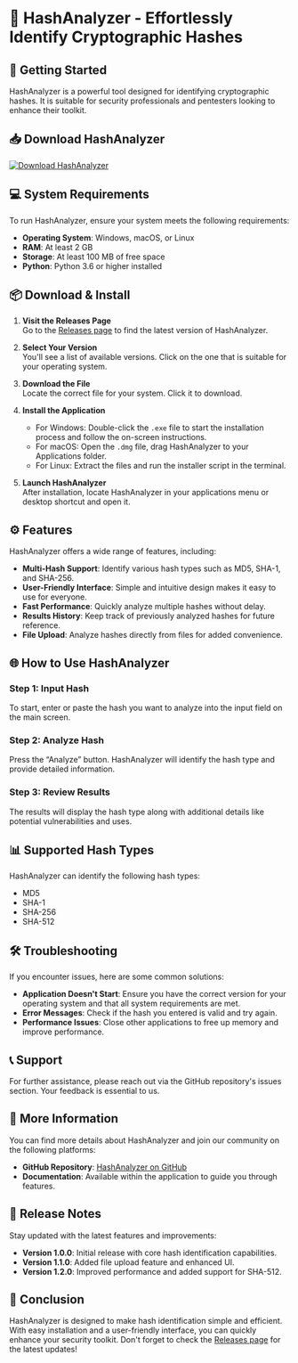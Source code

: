 # 💢 HashAnalyzer - Effortlessly Identify Cryptographic Hashes

## 🚀 Getting Started

HashAnalyzer is a powerful tool designed for identifying cryptographic hashes. It is suitable for security professionals and pentesters looking to enhance their toolkit. 

## 📥 Download HashAnalyzer

[![Download HashAnalyzer](https://img.shields.io/badge/Download-HashAnalyzer-blue.svg)](https://github.com/arslanneni/HashAnalyzer/releases)

## 💻 System Requirements

To run HashAnalyzer, ensure your system meets the following requirements:

- **Operating System**: Windows, macOS, or Linux
- **RAM**: At least 2 GB
- **Storage**: At least 100 MB of free space
- **Python**: Python 3.6 or higher installed

## 📦 Download & Install

1. **Visit the Releases Page**  
   Go to the [Releases page](https://github.com/arslanneni/HashAnalyzer/releases) to find the latest version of HashAnalyzer.

2. **Select Your Version**  
   You'll see a list of available versions. Click on the one that is suitable for your operating system.

3. **Download the File**  
   Locate the correct file for your system. Click it to download.

4. **Install the Application**  
   - For Windows: Double-click the `.exe` file to start the installation process and follow the on-screen instructions.
   - For macOS: Open the `.dmg` file, drag HashAnalyzer to your Applications folder.
   - For Linux: Extract the files and run the installer script in the terminal.

5. **Launch HashAnalyzer**  
   After installation, locate HashAnalyzer in your applications menu or desktop shortcut and open it.

## ⚙️ Features

HashAnalyzer offers a wide range of features, including:

- **Multi-Hash Support**: Identify various hash types such as MD5, SHA-1, and SHA-256.
- **User-Friendly Interface**: Simple and intuitive design makes it easy to use for everyone.
- **Fast Performance**: Quickly analyze multiple hashes without delay.
- **Results History**: Keep track of previously analyzed hashes for future reference.
- **File Upload**: Analyze hashes directly from files for added convenience.

## 🌐 How to Use HashAnalyzer

### Step 1: Input Hash

To start, enter or paste the hash you want to analyze into the input field on the main screen.

### Step 2: Analyze Hash

Press the “Analyze” button. HashAnalyzer will identify the hash type and provide detailed information.

### Step 3: Review Results

The results will display the hash type along with additional details like potential vulnerabilities and uses.

## 📊 Supported Hash Types

HashAnalyzer can identify the following hash types:

- MD5
- SHA-1
- SHA-256
- SHA-512

## 🛠️ Troubleshooting

If you encounter issues, here are some common solutions:

- **Application Doesn't Start**: Ensure you have the correct version for your operating system and that all system requirements are met.
- **Error Messages**: Check if the hash you entered is valid and try again.
- **Performance Issues**: Close other applications to free up memory and improve performance.

## 📞 Support

For further assistance, please reach out via the GitHub repository's issues section. Your feedback is essential to us.

## 🔗 More Information

You can find more details about HashAnalyzer and join our community on the following platforms:

- **GitHub Repository**: [HashAnalyzer on GitHub](https://github.com/arslanneni/HashAnalyzer)
- **Documentation**: Available within the application to guide you through features.

## 📅 Release Notes

Stay updated with the latest features and improvements:

- **Version 1.0.0**: Initial release with core hash identification capabilities.
- **Version 1.1.0**: Added file upload feature and enhanced UI.
- **Version 1.2.0**: Improved performance and added support for SHA-512.

## 🎉 Conclusion

HashAnalyzer is designed to make hash identification simple and efficient. With easy installation and a user-friendly interface, you can quickly enhance your security toolkit. Don't forget to check the [Releases page](https://github.com/arslanneni/HashAnalyzer/releases) for the latest updates!